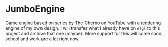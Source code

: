 # JumboEngine
Game engine based on series by The Cherno on YouTube with a rendering engine of my own design. I will transfer what I already have on `efgl` to this project and archive that one (maybe). More support for this will come soon, school and work are a lot right now.
